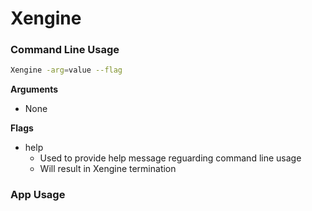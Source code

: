 # Xengine

### Command Line Usage

```bash
Xengine -arg=value --flag
```

**Arguments**
  - None

**Flags**
  - help 
    - Used to provide help message reguarding command line usage
    - Will result in Xengine termination

### App Usage
